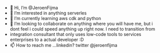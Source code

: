 - 👋 Hi, I’m @JeroenFijma
- 👀 I’m interested in anything serverles
- 🌱 I’m currently learning aws cdk and python
- 💞️ I’m looking to collaborate on anything where you will have me, but i dont feel i could speed anything up right now. I need to transition from
- integration consultant that only uses low-code tools to services enterprises to a actual developer :D
- 📫 How to reach me ...linkedin? twitter @jeroenfijma

<!---
JeroenFijma/JeroenFijma is a ✨ special ✨ repository because its `README.md` (this file) appears on your GitHub profile.
You can click the Preview link to take a look at your changes.
--->

